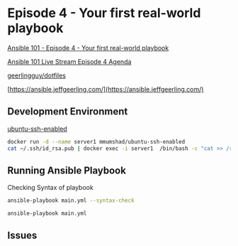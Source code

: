 # Episode 4 - Your first real-world playbook

[Ansible 101 - Episode 4 - Your first real-world playbook](https://www.youtube.com/watch?v=SLW4LX7lbvE&t=0s)

[Ansible 101 Live Stream Episode 4 Agenda](https://github.com/geerlingguy/ansible-for-devops/issues/235)

[geerlingguy/dotfiles](https://github.com/geerlingguy/dotfiles)

[https://ansible.jeffgeerling.com/](https://ansible.jeffgeerling.com/)

## Development Environment

[ubuntu-ssh-enabled](https://github.com/mmumshad/ubuntu-ssh-enabled)

```bash
docker run -d --name server1 mmumshad/ubuntu-ssh-enabled
cat ~/.ssh/id_rsa.pub | docker exec -i server1  /bin/bash -c "cat >> /root/.ssh/authorized_keys"
```

## Running Ansible Playbook

Checking Syntax of playbook

```bash
ansible-playbook main.yml --syntax-check
```

```bash
ansible-playbook main.yml
```

## Issues
